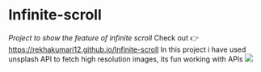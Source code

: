 # Infinite-scroll
<em>Project to show the feature of infinite scroll</em>
Check out 👉 https://rekhakumari12.github.io/Infinite-scroll
In this project i have used unsplash API to fetch high resolution images, its fun working with APls <img src="https://emojis.slackmojis.com/emojis/images/1536350972/4592/blob-wink.gif?1536350972 ">
